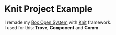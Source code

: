 # Knit Project Example
I remade my [Box Open System](https://github.com/Filimon4/Roblox-Box-Open-System) with [Knit](https://github.com/Sleitnick/Knit) framework.\
I used for this: **Trove**, **Component** and **Comm**.
